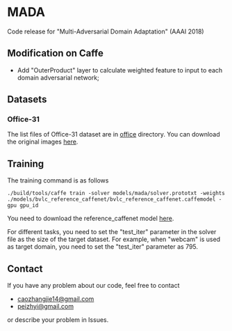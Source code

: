 # MADA
Code release for "Multi-Adversarial Domain Adaptation" (AAAI 2018)

## Modification on Caffe
- Add "OuterProduct" layer to calculate weighted feature to input to each domain adversarial network;

## Datasets
### Office-31
The list files of Office-31 dataset are in [office](./data/office) directory. You can download the original images [here](https://people.eecs.berkeley.edu/~jhoffman/domainadapt).

## Training
The training command is as follows
```
./build/tools/caffe train -solver models/mada/solver.prototxt -weights ./models/bvlc_reference_caffenet/bvlc_reference_caffenet.caffemodel -gpu gpu_id
``` 
You need to download the reference\_caffenet model [here](http://dl.caffe.berkeleyvision.org/bvlc_reference_caffenet.caffemodel).

For different tasks, you need to set the "test\_iter" parameter in the solver file as the size of the target dataset. For example, when "webcam" is used as target domain, you need to set the "test\_iter" parameter as 795.

## Contact
If you have any problem about our code, feel free to contact 
- caozhangjie14@gmail.com 
- peizhyi@gmail.com

or describe your problem in Issues.

